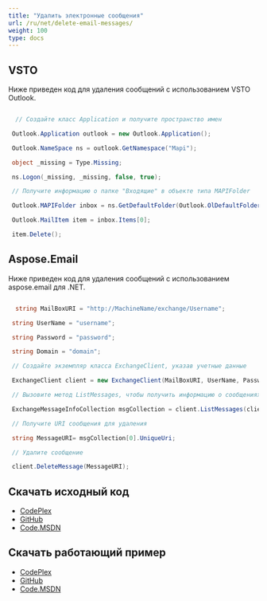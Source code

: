 ```yaml
---
title: "Удалить электронные сообщения"
url: /ru/net/delete-email-messages/
weight: 100
type: docs
---
```


## **VSTO**

Ниже приведен код для удаления сообщений с использованием VSTO Outlook.

```cs

  // Создайте класс Application и получите пространство имен

 Outlook.Application outlook = new Outlook.Application();

 Outlook.NameSpace ns = outlook.GetNamespace("Mapi");

 object _missing = Type.Missing;

 ns.Logon(_missing, _missing, false, true);

 // Получите информацию о папке "Входящие" в объекте типа MAPIFolder

 Outlook.MAPIFolder inbox = ns.GetDefaultFolder(Outlook.OlDefaultFolders.olFolderInbox);

 Outlook.MailItem item = inbox.Items[0];

 item.Delete();

```

## **Aspose.Email**

Ниже приведен код для удаления сообщений с использованием aspose.email для .NET.

```cs

  string MailBoxURI = "http://MachineName/exchange/Username";

 string UserName = "username";

 string Password = "password";

 string Domain = "domain";

 // Создайте экземпляр класса ExchangeClient, указав учетные данные

 ExchangeClient client = new ExchangeClient(MailBoxURI, UserName, Password, Domain);

 // Вызовите метод ListMessages, чтобы получить информацию о сообщениях из папки "Входящие"

 ExchangeMessageInfoCollection msgCollection = client.ListMessages(client.MailboxInfo.InboxUri);

 // Получите URI сообщения для удаления

 string MessageURI= msgCollection[0].UniqueUri;

 // Удалите сообщение

 client.DeleteMessage(MessageURI);

```

## **Скачать исходный код**

- [CodePlex](https://asposeemailvsto.codeplex.com/SourceControl/latest#Code)
- [GitHub](https://github.com/aspose-email/Aspose.Email-for-.NET/tree/master/Plugins/Aspose.Email%20Vs%20VSTO%20Outlook/Code%20Comparison%20of%20Common%20Features/Delete%20Messages)
- [Code.MSDN](https://code.msdn.microsoft.com/Code-Comparison-of-common-4e0f39b8/view/SourceCode#content)

## **Скачать работающий пример**

- [CodePlex](https://asposeemailvsto.codeplex.com/releases/view/620910)
- [GitHub](https://github.com/aspose-email/Aspose.Email-for-.NET/releases/tag/AsposeEmailVsVSTOv1.2)
- [Code.MSDN](https://code.msdn.microsoft.com/Code-Comparison-of-common-4e0f39b8)

